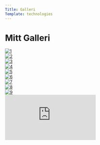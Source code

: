```yaml
---
Title: Galleri
Template: technologies
---
```


# Mitt Galleri


<div class="gallery">
  <div class="img1">
    <a href="image/f1_1.jpg" target="_blank">
      <picture>
        <source media="(min-width: 668px)" srcset="image/f1_1.jpg&?q=80">
        <source media="(min-width: 376px)" srcset="image/f1_1.jpg?w=667">
        <img src="image/f1_1.jpg?w=375" class="max-width" alt="1">
      </picture>
    </a>
  </div>
  <div class="img2">
    <a href="image/f1_2.jpg" target="_blank">
      <picture>
        <source media="(min-width: 668px)" srcset="image/f1_2.jpg&?q=80">
        <source media="(min-width: 376px)" srcset="image/f1_2.jpg?w=667">
        <img src="image/f1_2.jpg" class="max-width" alt="2">
      </picture>
    </a>
  </div>
  <div class="img3">
    <a href="image/f1_3.jpg" target="_blank">
      <picture>
        <source media="(min-width: 668px)" srcset="image/f1_3.jpg&?q=80">
        <source media="(min-width: 376px)" srcset="image/f1_3.jpg?w=667">
        <img src="image/f1_3.jpg" class="max-width" alt="3">
      </picture>
    </a>
  </div>
  <div class="img4">
    <a href="image/f1_4.jpg" target="_blank">
      <picture>
        <source media="(min-width: 668px)" srcset="image/f1_4.jpg&?q=80">
        <source media="(min-width: 376px)" srcset="image/f1_4.jpg?w=667">
        <img src="image/f1_4.jpg" class="max-width" alt="4">
      </picture>
    </a>
  </div>
  <div class="img5">
    <a href="image/f1_5.jpg" target="_blank">
      <picture>
        <source media="(min-width: 668px)" srcset="image/f1_5.jpg&?q=80">
        <source media="(min-width: 376px)" srcset="image/f1_5.jpg?w=667">
        <img src="image/f1_5.jpg" class="max-width" alt="5">
      </picture>
    </a>
  </div>
  <div class="img6">
    <a href="image/f1_6.jpg" target="_blank">
      <picture>
        <source media="(min-width: 668px)" srcset="image/f1_6.jpg&?q=80">
        <source media="(min-width: 376px)" srcset="image/f1_6.jpg?w=667">
        <img src="image/f1_6.jpg" class="max-width" alt="6">
      </picture>
    </a>
  </div>
  <div class="img7">
    <a href="image/f1_7.jpg" target="_blank">
      <picture>
        <source media="(min-width: 668px)" srcset="image/f1_7.jpg&?q=80">
        <source media="(min-width: 376px)" srcset="image/f1_7.jpg?w=667">
        <img src="image/f1_7.jpg" class="max-width" alt="7">
      </picture>
    </a>
  </div>
  <div class="img8">
    <a href="image/f1_8.jpg" target="_blank">
      <picture>
        <source media="(min-width: 668px)" srcset="image/f1_8.jpg&?q=80">
        <source media="(min-width: 376px)" srcset="image/f1_8.jpg?w=667">
        <img src="image/f1_8.jpg" class="max-width" alt="8">
      </picture>
    </a>
  </div>
  <div class="img9">
    <a href="image/f1_9.jpg" target="_blank">
      <picture>
        <source media="(min-width: 668px)" srcset="image/f1_9.jpg&?q=80">
        <source media="(min-width: 376px)" srcset="image/f1_9.jpg?w=667">
        <img src="image/f1_9.jpg" class="max-width" alt="9">
      </picture>
    </a>
  </div>
</div>


<div class="embed-container">
    <iframe src="https://www.youtube.com/embed/TK81YePqfZE?si=chm8qbjw3JJ4Zzdt" title="YouTube video player" frameborder="0" allow="accelerometer; autoplay; clipboard-write; encrypted-media; gyroscope; picture-in-picture; web-share" referrerpolicy="strict-origin-when-cross-origin" allowfullscreen></iframe>
</div>